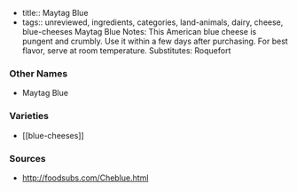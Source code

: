 - title:: Maytag Blue
- tags:: unreviewed, ingredients, categories, land-animals, dairy, cheese, blue-cheeses
Maytag Blue Notes: This American blue cheese is pungent and crumbly. Use it within a few days after purchasing. For best flavor, serve at room temperature. Substitutes: Roquefort

### Other Names

* Maytag Blue

### Varieties

* [[blue-cheeses]]

### Sources
* http://foodsubs.com/Cheblue.html
